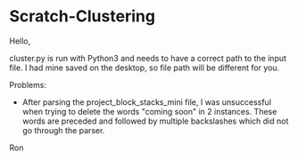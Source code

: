 # Scratch-Clustering

Hello,

cluster.py is run with Python3 and needs to have a correct path to the input file. I had mine saved on the desktop, so file path will be different for you.

Problems:
- After parsing the project_block_stacks_mini file, I was unsuccessful when trying to delete the words "coming soon" in 2 instances. These words are preceded and followed by multiple backslashes which did not go through the parser.

Ron
